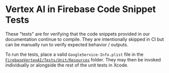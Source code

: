 # Vertex AI in Firebase Code Snippet Tests

These "tests" are for verifying that the code snippets provided in our
documentation continue to compile. They are intentionally skipped in CI but can
be manually run to verify expected behavior / outputs.

To run the tests, place a valid `GoogleService-Info.plist` file in the
[`FirebaseVertexAI/Tests/Unit/Resources`](https://github.com/firebase/firebase-ios-sdk/tree/main/FirebaseVertexAI/Tests/Unit/Resources)
folder. They may then be invoked individually or alongside the rest of the unit
tests in Xcode.
